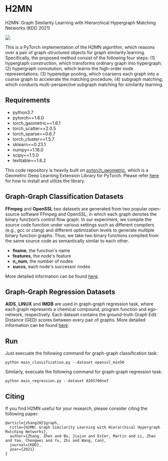 # H2MN
H2MN: Graph Similarity Learning with Hierarchical Hypergraph Matching Networks (KDD 2021)

![](https://github.com/cszhangzhen/H2MN/blob/main/fig/model.png)

This is a PyTorch implementation of the H2MN algorithm, which reasons over a pair of graph-structured objects for graph similarity learning. Specifically, the proposed method consist of the following four steps: (1) hypergraph construction, which transforms ordinary graph into hypergraph; (2) hypergraph convolution, which learns the high-order node representations; (3) hyperedge pooling, which coarsens each graph into a coarse graph to accelerate the matching procedure; (4) subgraph matching, which conducts multi-perspective subgraph matching for similarity learning. 


## Requirements
* python3.7
* pytorch==1.6.0
* torch_geometric==1.6.1
* torch_scatter==2.0.5
* torch_sparse==0.6.7
* torch_cluster==1.5.7
* sklearn==0.23.1
* numpy==1.16.0
* scipy==1.5.0
* texttable==1.6.2

This code repository is heavily built on [pytorch_geometric](https://github.com/rusty1s/pytorch_geometric), which is a Geometric Deep Learning Extension Library for PyTorch. Please refer [here](https://pytorch-geometric.readthedocs.io/en/latest/) for how to install and utilize the library.

## Graph-Graph Classification Datasets
 **FFmpeg** and **OpenSSL** two datasets are generated from two popular open-source software FFmpeg and OpenSSL, in which each graph denotes the binary function’s control flow graph. In our experiment, we compile the source code function under various settings such as different compilers (e.g., gcc or clang) and different optimization levels to generate multiple binary function graphs. Thus, we take two binary functions compiled from the same source code as semantically similar to each other.

* **fname**, the function's name
* **features**, the node's feature
* **n_num**, the number of nodes
* **succs**, each node's successor nodes

More detailed information can be found [here](https://github.com/runningoat/hgmn_dataset).

## Graph-Graph Regression Datasets
**AIDS**, **LINUX** and **IMDB** are used in graph-graph regression task, where each graph represents a chemical compound, program function and ego-network, respectively. Each dataset contains the ground-truth Graph Edit Distance (GED) scores between every pair of graphs. More detailed information can be found [here](https://github.com/yunshengb/SimGNN).

## Run
Just execuate the following command for graph-graph classification task:
```
python main_classification.py --dataset openssl_min50
```

Similarly, execuate the following command for graph-graph regression task:
```
python main_regression.py --dataset AIDS700nef
```

## Citing
If you find H2MN useful for your research, please consider citing the following paper:
```
@article{zhang2021graph,
  title={H2MN: Graph Similarity Learning with Hierarchical Hypergraph Matching Networks},
  author={Zhang, Zhen and Bu, Jiajun and Ester, Martin and Li, Zhao and Yao, Chengwei and Yu, Zhi and Wang, Can},
  journal={KDD},
  year={2021}
}
``` 

